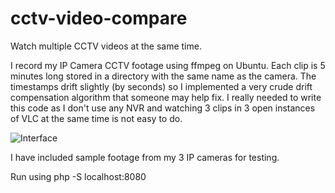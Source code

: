 # cctv-video-compare
Watch multiple CCTV videos at the same time. 

I record my IP Camera CCTV footage using ffmpeg on Ubuntu. Each clip is 5 minutes long stored in a directory with the same name as the camera. The timestamps drift slightly (by seconds) so I implemented a very crude drift compensation algorithm that someone may help fix. I really needed to write this code as I don't use any NVR and watching 3 clips in 3 open instances of VLC at the same time is not easy to do.

![Interface](https://github.com/wilwad/cctv-video-compare/blob/master/video-compare.png)

I have included sample footage from my 3 IP cameras for testing.

Run using php -S localhost:8080
